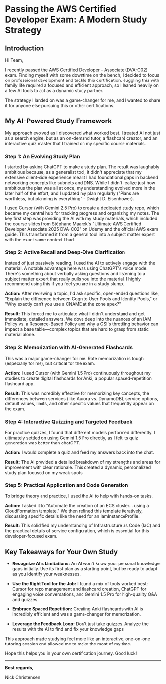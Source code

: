 # Passing the AWS Certified Developer Exam: A Modern Study Strategy

## Introduction

Hi Team,

I recently passed the AWS Certified Developer - Associate (DVA-C02) exam. Finding myself with some downtime on the bench, I decided to focus on professional development and tackle this certification. Juggling this with family life required a focused and efficient approach, so I leaned heavily on a few AI tools to act as a dynamic study partner.

The strategy I landed on was a game-changer for me, and I wanted to share it for anyone else pursuing this or other certifications.

## My AI-Powered Study Framework

My approach evolved as I discovered what worked best. I treated AI not just as a search engine, but as an on-demand tutor, a flashcard creator, and an interactive quiz master that I trained on my specific course materials.

### Step 1: An Evolving Study Plan

I started by asking ChatGPT to make a study plan. The result was laughably ambitious because, as a generalist tool, it didn't appreciate that my extensive client-side experience meant I had foundational gaps in backend networking concepts like subnets and DNS. While I didn't realize just how ambitious the plan was all at once, my understanding evolved more in the later half of the effort, and I updated my plan regularly ("Plans are worthless, but planning is everything" - Dwight D. Eisenhower). 

I used Cursor (with Gemini 2.5 Pro) to create a dedicated study repo, which became my central hub for tracking progress and organizing my notes. The key first step was providing the AI with my study materials, which included the course slides from Stéphane Maarek's "Ultimate AWS Certified Developer Associate 2025 DVA-C02" on Udemy and the official AWS exam guide. This transformed it from a general tool into a subject matter expert with the exact same context I had.

### Step 2: Active Recall and Deep-Dive Clarification

Instead of just passively reading, I used the AI to actively engage with the material. A notable advantage here was using ChatGPT's voice mode. There's something about verbally asking questions and listening to a subject matter expert that really pulls you into the material. I highly recommend using this if you feel you are in a study slump.

**Action:** After reviewing a topic, I'd ask specific, open-ended questions like, "Explain the difference between Cognito User Pools and Identity Pools," or "Why exactly can't you use a CNAME at the zone apex?"

**Result:** This forced me to articulate what I didn't understand and get immediate, detailed answers. We dove deep into the nuances of an IAM Policy vs. a Resource-Based Policy and why a GSI's throttling behavior can impact a base table—complex topics that are hard to grasp from static material alone.

### Step 3: Memorization with AI-Generated Flashcards

This was a major game-changer for me. Rote memorization is tough (especially for me), but critical for the exam.

**Action:** I used Cursor (with Gemini 1.5 Pro) continuously throughout my studies to create digital flashcards for Anki, a popular spaced-repetition flashcard app.

**Result:** This was incredibly effective for memorizing key concepts, the differences between services (like Aurora vs. DynamoDB), service options, default values, limits, and other specific values that frequently appear on the exam.

### Step 4: Interactive Quizzing and Targeted Feedback

For practice quizzes, I found that different models performed differently. I ultimately settled on using Gemini 1.5 Pro directly, as I felt its quiz generation was better than chatGPT.

**Action:** I would complete a quiz and feed my answers back into the chat.

**Result:** The AI provided a detailed breakdown of my strengths and areas for improvement with clear rationale. This created a dynamic, personalized study plan focused on my weak spots.

### Step 5: Practical Application and Code Generation

To bridge theory and practice, I used the AI to help with hands-on tasks.

**Action:** I asked it to "Automate the creation of an ECS cluster... using a CloudFormation template." We then refined this template iteratively, discussing specific details like the need for an IamInstanceProfile.

**Result:** This solidified my understanding of Infrastructure as Code (IaC) and the practical details of service configuration, which is essential for this developer-focused exam.

## Key Takeaways for Your Own Study

- **Recognize AI's Limitations:** An AI won't know your personal knowledge gaps initially. Use its first plan as a starting point, but be ready to adapt as you identify your weaknesses.

- **Use the Right Tool for the Job:** I found a mix of tools worked best: Cursor for repo management and flashcard creation, ChatGPT for engaging voice conversations, and Gemini 1.5 Pro for high-quality Q&A and quizzes.

- **Embrace Spaced Repetition:** Creating Anki flashcards with AI is incredibly efficient and was a game-changer for memorization.

- **Leverage the Feedback Loop:** Don't just take quizzes. Analyze the results with the AI to find and fix your knowledge gaps.

This approach made studying feel more like an interactive, one-on-one tutoring session and allowed me to make the most of my time.

Hope this helps you in your own certification journey. Good luck!

---

**Best regards,**

Nick Christensen
